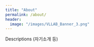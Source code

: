 ```yaml
---
title: "About"
permalink: /about/
header:
  image: "/images/VLLAB_Banner_3.png"
---
```


Descriptions (자기소개 등)
